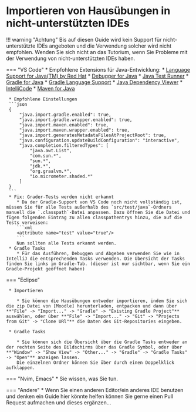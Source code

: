 # Importieren von Hausübungen in nicht-unterstützten IDEs

!!! warning "Achtung"
    Bis auf diesen Guide wird kein Support für nicht-unterstützte IDEs angeboten und die Verwendung solcher wird nicht empfohlen.
    Wenden Sie sich nicht an das Tutorium, wenn Sie Probleme mit der Verwendung von nicht-unterstützten IDEs haben.

=== "VS Code"
     * Empfohlene Extensions für Java-Entwicklung:
        * [Language Support for Java(TM) by Red Hat](https://marketplace.visualstudio.com/items?itemName=redhat.java)
        * [Debugger for Java](https://marketplace.visualstudio.com/items?itemName=vscjava.vscode-java-debug)
        * [Java Test Runner](https://marketplace.visualstudio.com/items?itemName=vscjava.vscode-java-test)
        * [Gradle for Java](https://marketplace.visualstudio.com/items?itemName=vscjava.vscode-gradle)
        * [Gradle Language Support](https://marketplace.visualstudio.com/items?itemName=naco-siren.gradle-language)
        * [Java Dependency Viewer](https://marketplace.visualstudio.com/items?itemName=vscjava.vscode-java-dependency)
        * [IntelliCode](https://marketplace.visualstudio.com/items?itemName=visualstudioexptteam.vscodeintellicode)
        * [Maven for Java](https://marketplace.visualstudio.com/items?itemName=vscjava.vscode-maven)
     
     * Empfohlene Einstellungen
     ```json
     {
         "java.import.gradle.enabled": true,
         "java.import.gradle.wrapper.enabled": true,
         "java.import.maven.enabled": true,
         "java.import.maven.wrapper.enabled": true,
         "java.import.generatesMetadataFilesAtProjectRoot": true,
         "java.configuration.updateBuildConfiguration": "interactive",
         "java.completion.filteredTypes": [
             "java.awt.List",
             "com.sun.*",
             "sun.*",
             "jdk.*",
             "org.graalvm.*",
             "io.micrometer.shaded.*"
         ]
     }
     ```
     * Fix: Grader-Tests werden nicht erkannt
        * Da der Gradle-Support von VS Code noch nicht vollständig ist, müssen Sie für alle Tests außerhalb des `src/test/java`-Ordners manuell die `.classpath`-Datei anpassen. Dazu öffnen Sie die Datei und fügen folgenden Eintrag zu allen classpathentrys hinzu, die auf die Tests verweisen:
        ```xml
        <attribute name="test" value="true"/>
        ```
        Nun sollten alle Tests erkannt werden.
     * Gradle Tasks
        * Für das Ausführen, Debuggen und Abgeben verwenden Sie wie in IntelliJ die entsprechenden Tasks verwenden. Die Übersicht der Tasks finden Sie links im Gradle-Tab. (dieser ist nur sichtbar, wenn Sie ein Gradle-Projekt geöffnet haben)

=== "Eclipse"

     * Importieren
     
        * Sie können die Hausübungen entweder importieren, indem Sie sich die zip Datei von [Moodle] herunterladen, entpacken und dann über **"File" -> "Import..." -> "Gradle" -> "Existing Gradle Project"** auswählen, oder über **"File" -> "Import..." -> "Git" -> "Projects from Git" -> "Clone URl"** die Daten des Git-Repositories eingeben.
     
     * Gradle Tasks
    
        * Sie können sich die Übersicht über die Gradle Tasks entweder an der rechten Seite des Bildschirms über das Gradle Symbol, oder über **"Window" -> "Show View" -> "Other..." -> "Gradle" -> "Gradle Tasks" -> "Open"** anzeigen lassen.
        Die einzelnen Ordner können Sie über durch einen Doppelklick aufklappen.

=== "Nvim, Emacs"
     * Sie wissen, was Sie tun.

=== "Andere"
     * Wenn Sie einen anderen Editor/ein anderes IDE benutzen und denken ein Guide hier könnte helfen können Sie gerne einen Pull Request aufmachen und dieses ergänzen...
<!-- Vielleicht hilft ihnen [das hier weiter](https://exmatriculate.me). -->

[Moodle]: https://moodle.informatik.tu-darmstadt.de/course/view.php?id=1632&sectionid=21307
